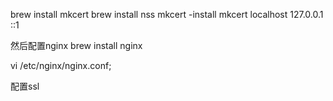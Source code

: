 brew install mkcert
brew install nss
mkcert -install
mkcert localhost 127.0.0.1 ::1 

然后配置nginx
brew install nginx

vi /etc/nginx/nginx.conf;

配置ssl
